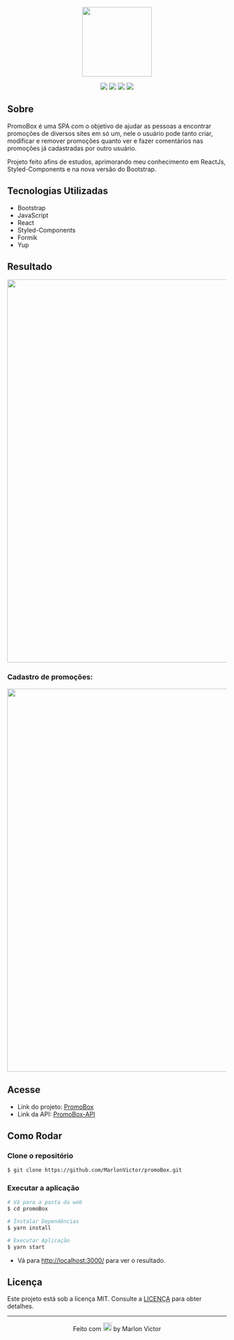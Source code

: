 <p align="center">
  <img src="https://www.flaticon.com/svg/static/icons/svg/2945/2945609.svg" width="160px">
</p>

<p align="center">
  <img src="https://img.shields.io/netlify/3729a1e9-ab75-49e3-bc75-72898d44c9bb?color=999&logo=Netlify&style=flat-square">
  <img src="https://img.shields.io/github/repo-size/MarlonVictor/promoBox?color=999&logo=GitHub&style=flat-square">
  <img src="https://img.shields.io/github/stars/MarlonVictor/promoBox?color=999&logo=github&style=flat-square">
  <img src="https://img.shields.io/github/license/MarlonVictor/promoBox?color=999&style=flat-square">
</p>

## Sobre
PromoBox é uma SPA com o objetivo de ajudar as pessoas a encontrar promoções de diversos sites em só um, nele o usuário pode tanto criar, modificar e remover promoções 
quanto ver e fazer comentários nas promoções já cadastradas por outro usuário.  
  
Projeto feito afins de estudos, aprimorando meu conhecimento em ReactJs, Styled-Components e na nova versão do Bootstrap.

## Tecnologias Utilizadas
* Bootstrap
* JavaScript
* React
* Styled-Components
* Formik
* Yup

## Resultado
<p align="center">
  <img src="https://user-images.githubusercontent.com/62356988/99725960-a2d00400-2a94-11eb-9dbc-4931e4a5e389.gif" width="880px">
</p>

### Cadastro de promoções:
<p align="center">
  <img src="https://user-images.githubusercontent.com/62356988/99726670-8aacb480-2a95-11eb-8d44-be8fd07dcc0a.gif" width="880px">
</p>

## Acesse
* Link do projeto: [PromoBox](https://promobox.netlify.app/)
* Link da API: [PromoBox-API](https://github.com/MarlonVictor/promoBox-api)

## Como Rodar

### Clone o repositório
```bash
$ git clone https://github.com/MarlonVictor/promoBox.git
```

### Executar a aplicação
```bash
# Vá para a pasta da web 
$ cd promoBox

# Instalar Dependências
$ yarn install

# Executar Aplicação 
$ yarn start
```
* Vá para [http://localhost:3000/](http://localhost:3000/) para ver o resultado.

## Licença
Este projeto está sob a licença MIT. Consulte a [LICENÇA](https://github.com/MarlonVictor/promoBox/blob/master/LICENSE) para obter detalhes.

___
<p align="center">
  Feito com <img src="https://github.githubassets.com/images/icons/emoji/unicode/1f49c.png" width="20px"> by Marlon Victor
</p>